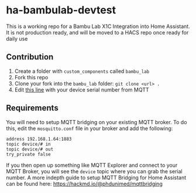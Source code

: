 # ha-bambulab-devtest

This is a working repo for a Bambu Lab X1C Integration into Home Assistant.  It is not production ready, and will be moved to a HACS repo once ready for daily use

## Contribution

1) Create a folder with `custom_components` called `bambu_lab`
2) Fork this repo
3) Clone your fork into the `bambu_lab` folder: `git clone <url> .`
4) Edit [this line](https://github.com/greghesp/ha-bambulab-devtest/blob/main/sensor.py#L80) with your device serial number from MQTT

## Requirements

You will need to setup MQTT bridging on your existing MQTT broker.
To do this, edit the `mosquitto.conf` file in your broker and add the following:

```connection bambux1c
address 192.168.1.64:1883
topic device/# in
topic device/# out
try_private false
```

If you then open up something like MQTT Explorer and connect to your MQTT Broker, you will see the `device` topic where you can grab the serial number.
A more indepth guide to setup MQTT Bridging for Home Assistant can be found here: https://hackmd.io/@phdunimed/mqttbridging
